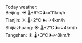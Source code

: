 Today weather:  
Beijing: ☀️   🌡️+6°C 🌬️↙11km/h  
Tianjin: ☀️   🌡️+2°C 🌬️→4km/h  
Shijiazhuang: ☀️   🌡️+2°C 🌬️↓4km/h  
Tangshan: ☀️   🌡️+3°C 🌬️↙8km/h  

